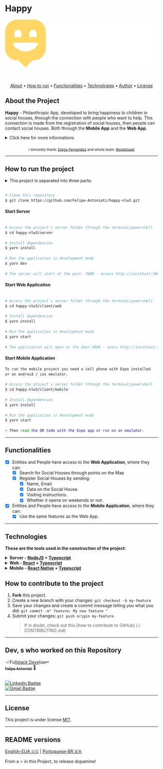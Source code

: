 # Happy

<h4 align="center"> 
	<img src="./client/web/src/images/logo.svg" style="width: 60rem"/>
</h4>
<br />
<p align="center">
 <a href="#-sobre-o-projeto">About</a> •
 <a href="#-como-executar-o-projeto">How to run</a> • 
 <a href="#-funcionalidades">Functionalities</a> •
 <a href="#-tecnologias">Technologies</a> • 
 <a href="#-autor">Author</a> • 
 <a href="#user-content--licença">License</a>
</p>

## About the Project

**Happy** - Philanthropic App, developed to bring happiness to children in social houses, through the connection with people who want to help. This connection is made from the registration of social houses, then people can contact social houses. Both through the **Mobile App** and the **Web App**.

<details>
  <summary>Click here for more informations</summary>
  <br />
  <section>
    <div>
     This Project was developed during the <b>Next Level Week 1 (NLW)</b> an event offered by <a href="https://blog.rocketseat.com.br/">RocketSeat</a>. <b>NLW</b> is a free and intensive online course, with lots of code, challenges, networking and a single objective: to take you to the next level.
    </div>
    <br />
    <div>
    The content is displayed during <b>1 week</b>, and on each day of the week, a stage for the development of the project is presented, from the <b>Back-end</b> to the <b>Front-end Web</b> and <b>Mobile</b>, using the technologies: NodeJS + ReactJS + React Native.
    </div>  
  </section>
</details>
<br />
 <div align="center">
  <sub>I sincerely thank:
    <a href="https://github.com/diego3g">Diego Fernandez</a> and whole team:
    <a href="https://github.com/rocketseat">Rocketseat</a>
  </sub>
</div>

---
## How to run the project

<details>
  <summary>This project is separated into three parts:</summary>
  <section>
    <div>
    <h4>1 Back-end(server folder)</h4> 
    <h4>2 Front-end Web (web folder)</h4>
    <h4>3 Front-end Mobile (mobile folder)</h4>
    <br />
    <h2>Front-end Web and Mobile applications need the Backend to be running to work.</h2>
    </div>
  </section>
</details>

```bash

# Clone this repository
$ git clone https://github.com/Felipe-Antoniati/happy-nlw3.git

```

#### Start Server

```bash

# Access the project's server folder through the terminal/powershell
$ cd happy-nlw3/server

# Install dependencies
$ yarn install

# Run the application in development mode
$ yarn dev

# The server will start at the port: 5000 - access http://localhost:5000

```

#### Start Web Application

```bash

# Access the project's server folder through the terminal/powershell
$ cd happy-nlw3/client/web

# Install dependencies
$ yarn install

# Run the application in development mode
$ yarn start

# The application will open at the door:3000 - acess http://localhost:3000

```

#### Start Mobile Application

```bash
To run the mobile project you need a cell phone with Expo installed
or an android / ios emulator.

# Access the project's server folder through the terminal/powershell
$ cd happy-nlw3/client/mobile

# Install dependencies
$ yarn install

# Run the application in development mode
$ yarn start

> Then read the QR Code with the Expo app or run on an emulator.

```

---

## Functionalities

- [x] Entities and People have access to the **Web Application**, where they can:
   - [x] Search for Social Houses through points on the Map
   - [x] Register Social Houses by sending:
      - [x] Name, Email.
      - [x] Data on the Social House.
      - [x] Visiting instructions.
      - [x] Whether it opens on weekends or not.

- [x] Entities and People have access to the **Mobile Application**, where they can:
   - [x] Use the same features as the Web App.

---

## Technologies

**These are the tools used in the construction of the project:**

<details>
  <summary><b>Server - <a href="https://nodejs.org/en/">NodeJS</a> + <a href="https://www.typescriptlang.org/">Typescript</a></b></summary>
  <section>
    <div style="display: flex; flex-direction: column">
     <a href="https://expressjs.com/">Express</a><br />
      <a href="https://expressjs.com/en/resources/middleware/cors.html">Cors</a><br />
      <a href="https://typeorm.io/">TypeORM</a><br />
      <a href="https://github.com/mapbox/node-sqlite3">SQLite3</a><br />
      <a href="https://github.com/TypeStrong/ts-node">ts-node</a><br />
      <a href="https://github.com/jquense/yup">Yup</a><br />
      <a href="https://github.com/expressjs/multer">Multer</a><br />
      <br />
      <sub>
        <h1> See the package.json file for more information.</h1>      
      </sub>
    </div>
  </section>
</details>
<details>
  <summary><b>Web - <a href="https://reactjs.org">React</a> + <a href="https://www.typescriptlang.org/">Typescript</a></b></summary>
  <section>
    <div style="display: flex; flex-direction: column">
      <a href="https://github.com/ReactTraining/react-router/tree/master/packages/react-router-dom">React Router Dom</a><br />
      <a href="https://react-icons.github.io/react-icons/">React Icons</a><br />
      <a href="https://react-leaflet.js.org/en/">Leaflet Js</a><br />
      <a href="https://react-leaflet.js.org/">React Leaflet</a><br />
      <a href="https://github.com/axios/axios">Axios</a>
      <br />
      <sub>
        <p> See the package.json file for more information.</p>      
      </sub>
    </div>
  </section>
</details>
<details>
  <summary><b>Mobile - <a href="http://www.reactnative.com/">React Native</a> + <a href="https://www.typescriptlang.org/">Typescript</a></b></summary>
  <section>
    <div style="display: flex; flex-direction: column">
      <a href="https://expo.io/">Expo</a><br />
      <a href="https://docs.expo.io/versions/latest/sdk/constants/">Expo Google Fonts</a><br />
      <a href="https://docs.expo.io/versions/latest/sdk/mail-composer/">Expo Mail Composer</a><br />
      <a href="https://reactnavigation.org/">React Navigation</a><br />
      <a href="https://github.com/react-native-community/react-native-maps">React Native Maps</a><br />
      <a href="https://github.com/axios/axios">Axios</a><br />
      <br />
      <sub>
        <p> See the package.json file for more information.</p>      
      </sub>
    </div>
  </section>
</details>

## How to contribute to the project

1. **Fork** this project.
2. Create a new branch with your changes: `git checkout -b my-feature`
3. Save your changes and create a commit message telling you what you did: `git commit -m" feature: My new feature "`
4. Submit your changes: `git push origin my-feature`
   > If in doubt, check out this [how to contribute to GitHub] (./ CONTRIBUTING.md)

---

## Dev, s who worked on this Repository

<a href="https://github.com/felipe-antoniati">
 <img style="border-radius: 50%;" src="https://avatars0.githubusercontent.com/u/63480609?s=460&u=c69fe399d6e97159b75b64b597b007ff8e6ac553&v=4" width="100px;" alt="Fullstack Developer"/>
 <br />
 <sub><b>Felipe Antoniati</b></sub></a> <a href="https://github.com/felipe-antoniati" title="Fullstack Developer">🚀</a>
 <br /><br />

 [![Linkedin Badge](https://img.shields.io/badge/-Felipe-blue?style=flat-square&logo=Linkedin&logoColor=white&link=https://www.linkedin.com/in/)](https://www.linkedin.com/in/felipe-antoniati-1288041b7/)<br />
[![Gmail Badge](https://img.shields.io/badge/-antoniati.felipe@gmail.com-c14438?style=flat-square&logo=Gmail&logoColor=white&link=mailto:antoniati.felipe@gmail.com)](mailto:antoniati.felipe@gmail.com)

---

## License

This project is under license [MIT](./LICENSE).

---

## README versions

[English-EUA 🇺🇸](./README.md) | [Portuguese-BR 🇧🇷](./README-ptBR.md)

From a ⭐️ in this Project, to release dopamine!
